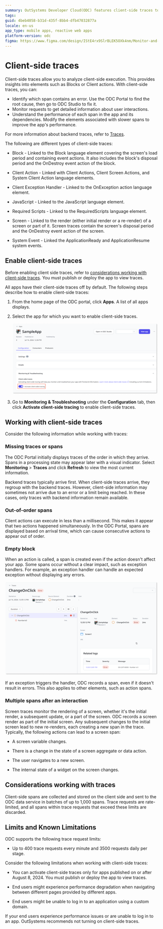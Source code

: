 ```yaml
---
summary: OutSystems Developer Cloud(ODC) features client-side traces to monitor client-side elements
tags: 
guid: 4beb4058-b31d-435f-8bb4-dfb47032877a
locale: en-us
app_type: mobile apps, reactive web apps
platform-version: odc
figma: https://www.figma.com/design/IStE4rx9SlrBLEK5OXk4nm/Monitor-and-troubleshoot-apps?node-id=3457-55&t=VbpYriya8ET1cuRr-1
---
```


# Client-side traces 

Client-side traces allow you to analyze client-side execution. This provides insights into elements such as Blocks or Client actions. With client-side traces, you can:

- Identify which span contains an error. Use the ODC Portal to find the root cause, then go to ODC Studio to fix it.
- Monitor requests to get detailed information about user interactions.
- Understand the performance of each span in the app and its dependencies. Modify the elements associated with slower spans to improve the app's performance.

For more information about backend traces, refer to [Traces](traces.md).

The following are different types of client-side traces:

- Block - Linked to the Block language element covering the screen's load period and containing event actions. It also includes the block's disposal period and the OnDestroy event action of the block.

- Client Action - Linked with Client Actions, Client Screen Actions, and System Client Action language elements.

- Client Exception Handler - Linked to the OnException action language element.

- JavaScript - Linked to the JavaScript language element.

- Required Scripts - Linked to the RequiredScripts language element.

- Screen - Linked to the render (either initial render or a re-render) of a screen or part of it. Screen traces contain the screen's disposal period and the OnDestroy event action of the screen.

- System Event - Linked the ApplicationReady and ApplicationResume system events.

## Enable client-side traces

<div class="warning" markdown="1">

Before enabling client side traces, refer to [considerations working with client-side traces](#considerations-working-with-traces). You must publish or deploy the app to view traces.

</div>

All apps have their client-side traces off by default. The following steps describe how to enable client-side traces:

1. From the home page of the ODC portal, click **Apps**. A list of all apps displays.

2. Select the app for which you want to enable client-side traces.

    ![Screenshot of activating client-side traces in ODC Portal.](images/activate-client-side-traces-pl.png "Activating Client-Side Traces in ODC Portal")

3. Go to **Monitoring & Troubleshooting** under the **Configuration** tab, then click **Activate client-side tracing** to enable client-side traces.


## Working with client-side traces

Consider the following information while working with traces:

### **Missing traces or spans**

The ODC Portal initially displays traces of the order in which they arrive. Spans in a processing state may appear later with a visual indicator. Select **Monitoring** > **Traces** and click **Refresh** to view the most current information.

Backend traces typically arrive first. When client-side traces arrive, they regroup with the backend traces. However, client-side information may sometimes not arrive due to an error or a limit being reached. In these cases, only traces with backend information remain available.


### **Out-of-order spans**

Client actions can execute in less than a millisecond. This makes it appear that two actions happened simultaneously. In the ODC Portal, spans are displayed based on arrival time, which can cause consecutive actions to appear out of order.


### **Empty block**

When an action is called, a span is created even if the action doesn't affect your app. Some spans occur without a clear impact, such as exception handlers. For example, an exception handler can handle an expected exception without displaying any errors.

![Screenshot of an empty block span in ODC Portal.](images/empty-block-span-pl.png "Empty Block Span in ODC Portal")

If an exception triggers the handler, ODC records a span, even if it doesn't result in errors. This also applies to other elements, such as action spans.


### **Multiple spans after an interaction**

Screen traces monitor the rendering of a screen, whether it's the initial render, a subsequent update, or a part of the screen. ODC records a screen render as part of the initial screen. Any subsequent changes to the initial screen lead to new re-renders, each creating a new span in the trace. Typically, the following actions can lead to a screen span:

- A screen variable changes.

- There is a change in the state of a screen aggregate or data action.

- The user navigates to a new screen.

- The internal state of a widget on the screen changes.

## Considerations working with traces

Client-side spans are collected and stored on the client side and sent to the ODC data service in batches of up to 1,000 spans. Trace requests are rate-limited, and all spans within trace requests that exceed these limits are discarded.

## Limits and Known Limitations

ODC supports the following trace request limits:

- Up to 400 trace requests every minute and 3500 requests daily per stage.

Consider the following limitations when working with client-side traces:

- You can activate client-side traces only for apps published on or after August 8, 2024. You must publish or deploy the app to view traces.

- End users might experience performance degradation when navigating between different pages provided by different apps.

- End users might be unable to log in to an application using a custom domain.

If your end users experience performance issues or are unable to log in to an app. OutSystems recommends not turning on client-side traces.

